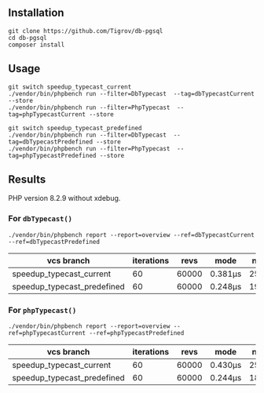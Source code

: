 ## Installation

```
git clone https://github.com/Tigrov/db-pgsql
cd db-pgsql
composer install
```

## Usage

```
git switch speedup_typecast_current
./vendor/bin/phpbench run --filter=DbTypecast  --tag=dbTypecastCurrent --store
./vendor/bin/phpbench run --filter=PhpTypecast  --tag=phpTypecastCurrent --store

git switch speedup_typecast_predefined
./vendor/bin/phpbench run --filter=DbTypecast  --tag=dbTypecastPredefined --store
./vendor/bin/phpbench run --filter=PhpTypecast  --tag=phpTypecastPredefined --store
```

## Results

PHP version 8.2.9 without xdebug.

### For `dbTypecast()`

```
./vendor/bin/phpbench report --report=overview --ref=dbTypecastCurrent --ref=dbTypecastPredefined
```

| vcs branch                  | iterations | revs  | mode    | net_time |
|-----------------------------|------------|-------|---------|----------|
| speedup_typecast_current    | 60         | 60000 | 0.381μs | 25.933ms |
| speedup_typecast_predefined | 60         | 60000 | 0.248μs | 19.422ms |

### For `phpTypecast()`

```
./vendor/bin/phpbench report --report=overview --ref=phpTypecastCurrent --ref=phpTypecastPredefined
```

| vcs branch                  | iterations | revs  | mode    | net_time |
|-----------------------------|------------|-------|---------|----------|
| speedup_typecast_current    | 60         | 60000 | 0.430μs | 25.894ms |
| speedup_typecast_predefined | 60         | 60000 | 0.244μs | 18.087ms |
